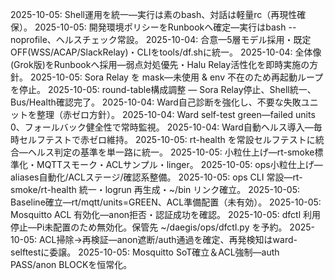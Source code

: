 2025-10-05: Shell運用を統一—実行は素のbash、対話は軽量rc（再現性確保）。
2025-10-05: 開発環境ポリシーをRunbookへ確定—実行はbash --noprofile、ヘルスチェック常設。
2025-10-04: 合意—5層モデル採用・既定OFF(WSS/ACAP/SlackRelay)・CLIをtools/df.shに統一。
2025-10-04: 全体像(Grok版)をRunbookへ採用—弱点対処優先・Halu Relay活性化を即時実施の方針。
2025-10-05: Sora Relay を mask—未使用 & env 不在のため再起動ループを停止。
2025-10-05: round-table構成調整 — Sora Relay停止、Shell統一、Bus/Health確認完了。
2025-10-04: Ward自己診断を強化し、不要な失敗ユニットを整理（赤ゼロ方針）。
2025-10-04: Ward self-test green—failed units 0、フォールバック健全性で常時監視。
2025-10-04: Ward自動ヘルス導入—毎時セルフテストで赤ゼロ維持。
2025-10-05: rt-health を常設セルフテストに統合—ヘルス判定の基準を単一路に統一。
2025-10-05: 小粒仕上げ—rt-smoke標準化・MQTTスモーク・ACLサンプル・linger。
2025-10-05: ops小粒仕上げ—aliases自動化/ACLステージ/確認系整備。
2025-10-05: ops CLI 常設—rt-smoke/rt-health 統一・logrun 再生成・~/bin リンク確立。
2025-10-05: Baseline確立—rt/mqtt/units=GREEN、ACL準備配置（未有効）。
2025-10-05: Mosquitto ACL 有効化—anon拒否・認証成功を確認。
2025-10-05: dfctl 利用停止—Pi未配置のため無効化。保管先 ~/daegis/ops/dfctl.py を予約。
2025-10-05: ACL掃除→再検証—anon遮断/auth通過を確定、再発検知はward-selftestに委譲。
2025-10-05: Mosquitto SoT確立＆ACL強制—auth PASS/anon BLOCKを恒常化。
